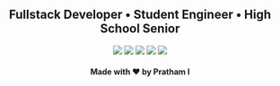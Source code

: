 <h2 align="center">Fullstack Developer • Student Engineer • High School Senior</h2>

<p align="center">
  <a href= "https://p.prathami1.tech" target="_blank"><img src="https://img.icons8.com/metro/92/000000/globe.png"/></a>
  <a href= "https://github.com/prathami1?tab=repositories" target="_blank"><img src="https://img.icons8.com/ios-filled/92/000000/repository.png"/></a>
  <a href= "https://linkedin.com/in/prathami1" target="_blank"><img src="https://img.icons8.com/plumpy/96/000000/linkedin-circled.png"/></a>
  <a href= "https://instagram.com/prathami1" target="_blank"><img src="https://img.icons8.com/cotton/100/000000/instagram.png"/></a>
  <a href="mailto:pminr@outlook.com?subject=Github Contact" target="_blank"><img src="https://img.icons8.com/pastel-glyph/96/000000/new-post--v1.png"/></a>
</p>

<h4 align="center">Made with ❤️ by Pratham I</h4>

